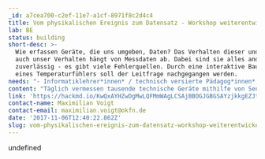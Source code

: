 ```yaml
---
_id: a7cea700-c2ef-11e7-a1cf-8971f8c2d4c4
title: Vom physikalischen Ereignis zum Datensatz - Workshop weiterentwickeln
lab: BE
status: building
short-desc: >-
  Wie erfassen Geräte, die uns umgeben, Daten? Das Verhalten dieser und damit
  auch unser Verhalten hängt von Messdaten ab. Dabei sind sie alles andere als
  zuverlässig - es gibt viele Fehlerquellen. Durch eine interaktive Bauanleitung
  eines Temperaturfühlers soll der Leitfrage nachgegangen werden.
needs: "- Informatiklehrer*innen* / technisch versierte Pädagog*innen*, um das Formate didaktisch aufzubereiten \r\n- Pädagog*innen* / Lehrer*innen*, die das Format mit Schüler*innen testen.\r\n\r\nDie bereits existierende Anleitung (siehe Projektlink) soll aufbereitet und in ein schultaugliches Format übertragen werden. Zu dieser Übertragung gehört die Trennung von Bauanleitung, Theorie und weiteren Hintergrundinformationen, so dass Schüler*innen* selbst entscheiden können, ob sie noch weitere Informationen benötigen. Auch fehlen Zwischenfragen, um das bisherigen Vorgehen zu reflektieren, sowie interaktive Elemente, die den linearen und technischen Ablauf auflockern."
content: "Täglich vermessen tausende technische Geräte mithilfe von Sensoren unsere Umwelt, reagieren anhand der Ergebnisse oder speichern sie in Datenbanken ab. Sind die Daten einmal erfasst, wirken sie wie kleine Wahrheiten, mit denen wir z.B. die Wasser- oder Luftqualität erforschen. Auf dem Weg dahin kann aber vieles schiefgehen, weswegen die eigentliche Aufgabe der Forscher*innen* in der Fehleranalyse und Interpretation liegt. \r\nAm Beispiel eines Temperatursensors, eines sogenannten Heißleiters oder auch Thermistors, wird erforscht, was beim Erfassen einer Temperatur passiert."
link: 'https://hackmd.io/KwQxAYHZwDgMwLQFMmWAgLCSAjBBOGJGBGSAYzjkkgEZJtyg'
contact-name: Maximilian Voigt
contact-email: maximilian.voigt@okfn.de
date: '2017-11-06T12:40:22.862Z'
slug: vom-physikalischen-ereignis-zum-datensatz-workshop-weiterentwickeln
---
```

undefined
